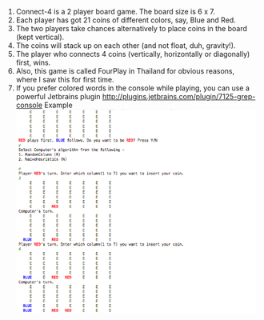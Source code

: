 1. Connect-4 is a 2 player board game. The board size is 6 x 7.
2. Each player has got 21 coins of different colors, say, Blue and Red.
3. The two players take chances alternatively to place coins in the board (kept vertical).
4. The coins will stack up on each other (and not float, duh, gravity!).
5. The player who connects 4 coins (vertically, horizontally or diagonally) first, wins.
6. Also, this game is called FourPlay in Thailand for obvious reasons, where I saw this for first time.
7. If you prefer colored words in the console while playing, you can use a powerful Jetbrains plugin http://plugins.jetbrains.com/plugin/7125-grep-console
Example ![alt text](https://raw.githubusercontent.com/saurai3h/FourPlay/master/img/colored_console_example.png)